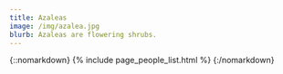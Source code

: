 ```yaml
---
title: Azaleas
image: /img/azalea.jpg
blurb: Azaleas are flowering shrubs.
---
```

{::nomarkdown}
{% include page_people_list.html %}
{:/nomarkdown}